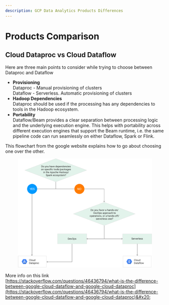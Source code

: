 ```yaml
---
description: GCP Data Analytics Products Differences
---
```


# Products Comparison

## Cloud Dataproc vs Cloud Dataflow

Here are three main points to consider while trying to choose between Dataproc and Dataflow

* **Provisioning**\
  Dataproc - Manual provisioning of clusters\
  Dataflow - Serverless. Automatic provisioning of clusters
* **Hadoop Dependencies**\
  Dataproc should be used if the processing has any dependencies to tools in the Hadoop ecosystem.
* **Portability**\
  Dataflow/Beam provides a clear separation between processing logic and the underlying execution engine. This helps with portability across different execution engines that support the Beam runtime, i.e. the same pipeline code can run seamlessly on either Dataflow, Spark or Flink.

This flowchart from the google website explains how to go about choosing one over the other.

<figure><img src="../../.gitbook/assets/flow-vs-proc-flowchart.svg" alt=""><figcaption></figcaption></figure>

More info on this link\
[https://stackoverflow.com/questions/46436794/what-is-the-difference-between-google-cloud-dataflow-and-google-cloud-dataproc](https://stackoverflow.com/questions/46436794/what-is-the-difference-between-google-cloud-dataflow-and-google-cloud-dataproc)&#x20;
